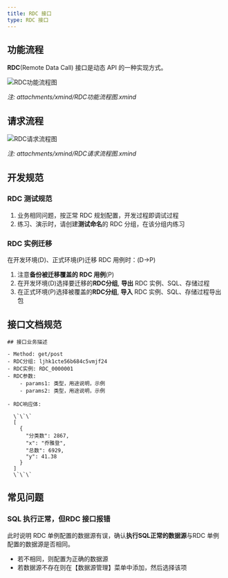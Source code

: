 ```yaml
---
title: RDC 接口
type: RDC 接口
---
```


## 功能流程

**RDC**(Remote Data Call) 接口是动态 API 的一种实现方式。

![RDC功能流程图](/images/RDC功能流程图.png)

*注: attachments/xmind/RDC功能流程图.xmind*

## 请求流程

![RDC请求流程图](/images/RDC请求流程图.png)

*注: attachments/xmind/RDC请求流程图.xmind*

## 开发规范

### RDC 测试规范

1. 业务相同问题，按正常 RDC 规划配置，开发过程即调试过程
2. 练习、演示时，请创建**测试命名**的 RDC 分组，在该分组内练习

### RDC 实例迁移

在开发环境(D)、正式环境(P)迁移 RDC 用例时：(D->P)
1. 注意**备份被迁移覆盖的 RDC 用例**(P)
2. 在开发环境(D)选择要迁移的**RDC分组**, **导出** RDC 实例、SQL、存储过程
3. 在正式环境(P)选择被覆盖的**RDC分组**, **导入** RDC 实例、SQL、存储过程导出包

## 接口文档规范

```
## 接口业务描述

- Method: get/post
- RDC分组: ljhk1cte56b684c5vmjf24
- RDC实例: RDC_0000001
- RDC参数: 
    - params1: 类型，用途说明，示例
    - params2: 类型，用途说明，示例

- RDC响应体:

  \`\`\`
  [
    {
      "分类数": 2867,
      "x": "乔雅登",
      "总数": 6929,
      "y": 41.38
    }
  ]
  \`\`\`
```

## 常见问题

### SQL 执行正常，但RDC 接口报错

此时说明 RDC 单例配置的数据源有误，确认**执行SQL正常的数据源**与RDC 单例配置的数据源是否相同。
- 若不相同，则配置为正确的数据源
- 若数据源不存在则在【数据源管理】菜单中添加，然后选择该项